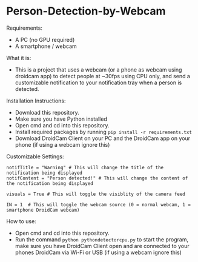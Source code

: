 # Person-Detection-by-Webcam

Requirements:
 - A PC (no GPU required)
 - A smartphone / webcam
 
 What it is:
 -  This is a  project that uses a webcam (or a phone as webcam using droidcam app) to detect people at ~30fps using CPU only, and send a customizable notification to your notification tray when a person is detected.
 
 Installation Instructions:
 
 - Download this repository.
 - Make sure you have Python installed
 - Open cmd and cd into this repository.
 - Install required packages by running ``` pip install -r requirements.txt ```
 - Download DroidCam Client on your PC and the DroidCam app on your phone (if using a webcam ignore this)

 Customizable Settings:
 ```
 notifTitle = "Warning" # This will change the title of the notification being displayed
 notifContent = "Person detected!" # This will change the content of the notification being displayed

 visuals = True # This will toggle the visiblity of the camera feed
 
 IN = 1  # This will toggle the webcam source (0 = normal webcam, 1 = smartphone DroidCam webcam)
```

 How to use:
 
 - Open cmd and cd into this repository.
 - Run the command ``` python pythondetectorcpu.py ``` to start the program, make sure you have DroidCam Client open and are connected to your phones DroidCam via Wi-Fi or USB (if using a webcam ignore this)
